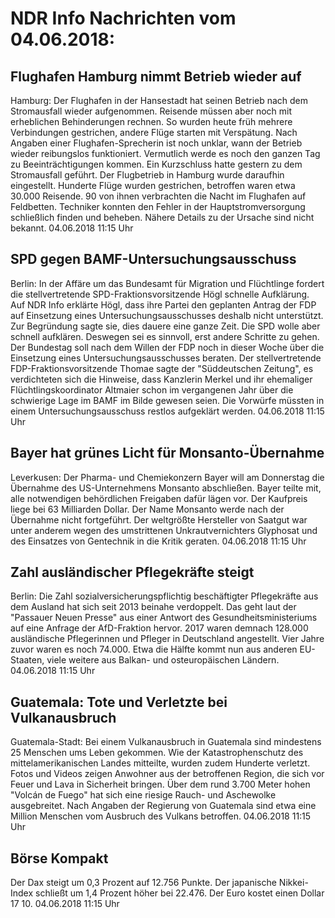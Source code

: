 # NDR Info Nachrichten vom 04.06.2018:


## Flughafen Hamburg nimmt Betrieb wieder auf
Hamburg: Der Flughafen in der Hansestadt hat seinen Betrieb nach dem Stromausfall wieder aufgenommen. Reisende müssen aber noch mit erheblichen Behinderungen rechnen. So wurden heute früh mehrere Verbindungen gestrichen, andere Flüge starten mit Verspätung. Nach Angaben einer Flughafen-Sprecherin ist noch unklar, wann der Betrieb wieder reibungslos funktioniert. Vermutlich werde es noch den ganzen Tag zu Beeinträchtigungen kommen. Ein Kurzschluss hatte gestern zu dem Stromausfall geführt. Der Flugbetrieb in Hamburg wurde daraufhin eingestellt. Hunderte Flüge wurden gestrichen, betroffen waren etwa 30.000 Reisende. 90 von ihnen verbrachten die Nacht im Flughafen auf Feldbetten. Techniker konnten den Fehler in der Hauptstromversorgung schließlich finden und beheben. Nähere Details zu der Ursache sind nicht bekannt. 04.06.2018 11:15 Uhr 

## SPD gegen BAMF-Untersuchungsausschuss
Berlin: In der Affäre um das Bundesamt für Migration und Flüchtlinge fordert die stellvertretende SPD-Fraktionsvorsitzende Högl schnelle Aufklärung. Auf NDR Info erklärte Högl, dass ihre Partei den geplanten Antrag der FDP auf Einsetzung eines Untersuchungsausschusses deshalb nicht unterstützt. Zur Begründung sagte sie, dies dauere eine ganze Zeit. Die SPD wolle aber schnell aufklären. Deswegen sei es sinnvoll, erst andere Schritte zu gehen. Der Bundestag soll nach dem Willen der FDP noch in dieser Woche über die Einsetzung eines Untersuchungsausschusses beraten. Der stellvertretende FDP-Fraktionsvorsitzende Thomae sagte der "Süddeutschen Zeitung", es verdichteten sich die Hinweise, dass Kanzlerin Merkel und ihr ehemaliger Flüchtlingskoordinator Altmaier schon im vergangenen Jahr über die schwierige Lage im BAMF im Bilde gewesen seien. Die Vorwürfe müssten in einem Untersuchungsausschuss restlos aufgeklärt werden. 04.06.2018 11:15 Uhr 

## Bayer hat grünes Licht für Monsanto-Übernahme
Leverkusen: Der Pharma- und Chemiekonzern Bayer will am Donnerstag die Übernahme des US-Unternehmens Monsanto abschließen. Bayer teilte mit, alle notwendigen behördlichen Freigaben dafür lägen vor. Der Kaufpreis liege bei 63 Milliarden Dollar. Der Name Monsanto werde nach der Übernahme nicht fortgeführt. Der weltgrößte Hersteller von Saatgut war unter anderem wegen des umstrittenen Unkrautvernichters Glyphosat und des Einsatzes von Gentechnik in die Kritik geraten. 04.06.2018 11:15 Uhr 

## Zahl ausländischer Pflegekräfte steigt
Berlin: Die Zahl sozialversicherungspflichtig beschäftigter Pflegekräfte aus dem Ausland hat sich seit 2013 beinahe verdoppelt. Das geht laut der "Passauer Neuen Presse" aus einer Antwort des Gesundheitsministeriums auf eine Anfrage der AfD-Fraktion hervor. 2017 waren demnach 128.000 ausländische Pflegerinnen und Pfleger in Deutschland angestellt. Vier Jahre zuvor waren es noch 74.000. Etwa die Hälfte kommt nun aus anderen EU-Staaten, viele weitere aus Balkan- und osteuropäischen Ländern. 04.06.2018 11:15 Uhr 

## Guatemala: Tote und Verletzte bei Vulkanausbruch
Guatemala-Stadt: Bei einem Vulkanausbruch in Guatemala sind mindestens 25 Menschen ums Leben gekommen. Wie der Katastrophenschutz des mittelamerikanischen Landes mitteilte, wurden zudem Hunderte verletzt. Fotos und Videos zeigen Anwohner aus der betroffenen Region, die sich vor Feuer und Lava in Sicherheit bringen. Über dem rund 3.700 Meter hohen "Volcán de Fuego" hat sich eine riesige Rauch- und Aschewolke ausgebreitet. Nach Angaben der Regierung von Guatemala sind etwa eine Million Menschen vom Ausbruch des Vulkans betroffen. 04.06.2018 11:15 Uhr 

## Börse Kompakt
Der Dax steigt um 0,3 Prozent auf 12.756  Punkte. Der japanische Nikkei-Index schließt um  1,4  Prozent höher bei  22.476. Der Euro kostet einen Dollar 17 10. 04.06.2018 11:15 Uhr 
